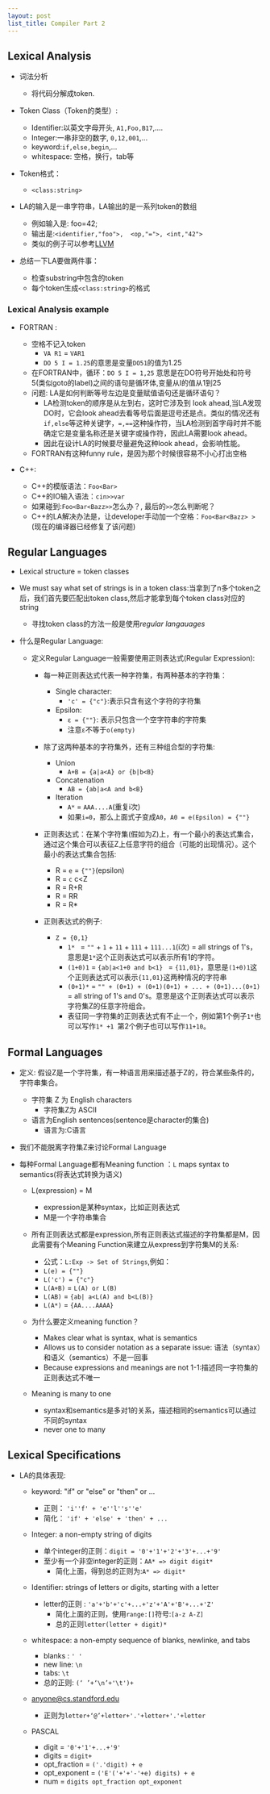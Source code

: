 ```yaml
---
layout: post
list_title: Compiler Part 2
---
```


## Lexical Analysis

- 词法分析
    - 将代码分解成token.
- Token Class（Token的类型）: 
	- Identifier:以英文字母开头, `A1,Foo,B17`,....
	- Integer:一串非空的数字, `0,12,001`,...
	- keyword:`if,else,begin`,...
	- whitespace: 空格，换行，tab等
	
- Token格式：
    - `<class:string>`

- LA的输入是一串字符串，LA输出的是一系列token的数组
	- 例如输入是: foo=42;
	- 输出是:`<identifier,"foo">,	<op,"=">, <int,"42">`
    - 类似的例子可以参考[LLVM](http://akadealloc.github.io/blog/2013/03/20/LLVM-1.html)

- 总结一下LA要做两件事：
	- 检查substring中包含的token
	- 每个token生成`<class:string>`的格式 


###  Lexical Analysis example

- FORTRAN :
    - 空格不记入token
	    -  `VA R1` = `VAR1`
        - `DO 5 I = 1.25`的意思是变量`DO51`的值为1.25
	- 在FORTRAN中，循环：`DO 5 I = 1,25` 意思是在DO符号开始处和符号5(类似goto的label)之间的语句是循环体,变量从I的值从1到25 
	- 问题: LA是如何判断等号左边是变量赋值语句还是循环语句？
	    - LA检测token的顺序是从左到右，这时它涉及到 look ahead,当LA发现DO时，它会look ahead去看等号后面是逗号还是点。类似的情况还有`if,else`等这种关键字，`=,==`这种操作符，当LA检测到首字母时并不能确定它是变量名称还是关键字或操作符，因此LA需要look ahead。
	    - 因此在设计LA的时候要尽量避免这种look ahead，会影响性能。
	- FORTRAN有这种funny rule，是因为那个时候很容易不小心打出空格

- C++: 
	- C++的模版语法：`Foo<Bar>` 
	- C++的IO输入语法：`cin>>var`
	- 如果碰到:`Foo<Bar<Bazz>>`怎么办？, 最后的`>>`怎么判断呢？
	- C++的LA解决办法是，让developer手动加一个空格：`Foo<Bar<Bazz> >`(现在的编译器已经修复了该问题)

## Regular Languages

- Lexical structure = token classes
- We must say what set of strings is in a token class:当拿到了n多个token之后，我们首先要匹配出token class,然后才能拿到每个token class对应的string
	- 寻找token class的方法一般是使用<em>regular langauages</em>

- 什么是Regular Language:
	- 定义Regular Language一般需要使用正则表达式(Regular Expression):
		- 每一种正则表达式代表一种字符集，有两种基本的字符集：
			- Single character: 
				- `'c' = {"c"}`:表示只含有这个字符的字符集
			- Epsilon: 
				- `ε = {""}`: 表示只包含一个空字符串的字符集
				- 注意`ε`不等于`o(empty)`

		- 除了这两种基本的字符集外，还有三种组合型的字符集:
			- Union
				- `A+B = {a|a<A} or {b|b<B}`
			- Concatenation
				- `AB = {ab|a<A and b<B}`
			- Iteration
				- `A*` = `AAA....A`(重复i次)
				- 如果`i=0`，那么上面式子变成`A0`，`A0 = e(Epsilon) = {""}` 
				
		- 正则表达式：在某个字符集(假如为Z)上，有一个最小的表达式集合，通过这个集合可以表征Z上任意字符的组合（可能的出现情况）。这个最小的表达式集合包括:
			- R = `e` = `{""}`(epsilon)
			- R = `c` c<Z
			- R = R+R
			- R = RR
			- R = R*
			
		- 正则表达式的例子:
			- `Z = {0,1}`
				- `1* ` = `""` + `1` + `11` + `111` + `111...1`(i次) = all strings of 1's，意思是`1*`这个正则表达式可以表示所有1的字符。
				- `(1+0)1`  = `{ab|a<1+0 and b<1} ` = `{11,01}`，意思是`(1+0)1`这个正则表达式可以表示`{11,01}`这两种情况的字符串
				- `(0+1)*` = `"" + (0+1) + (0+1)(0+1) + ... + (0+1)...(0+1) ` = all string of 1's and 0's。意思是这个正则表达式可以表示字符集Z的任意字符组合。
				- 表征同一字符集的正则表达式有不止一个，例如第1个例子`1*`也可以写作`1* +1 `第2个例子也可以写作`11+10`。


## Formal Languages

- 定义: 假设Z是一个字符集，有一种语言用来描述基于Z的，符合某些条件的，字符串集合。
	- 字符集 Z 为 English characters
        - 字符集Z为 ASCII	    
	- 语言为English sentences(sentence是character的集合)
        - 语言为:C语言
	
- 我们不能脱离字符集Z来讨论Formal Language
- 每种Formal Language都有Meaning function ：`L` maps syntax to semantics(将表达式转换为语义)
	- L(expression) = M
		- expression是某种syntax，比如正则表达式
		- M是一个字符串集合
		
	- 所有正则表达式都是expression,所有正则表达式描述的字符集都是M，因此需要有个Meaning Function来建立从express到字符集M的关系: 
		
		- 公式：`L:Exp -> Set of Strings`,例如：
		- `L(e) = {""}`
		- `L('c') = {"c"}`
		- `L(A+B)` = `L(A) or L(B)`
		- `L(AB)` = `{ab| a<L(A) and b<L(B)}`
		- `L(A*)` = `{AA....AAAA}`
		
	- 为什么要定义meaning function？
		- Makes clear what is syntax, what is semantics
		- Allows us to consider notation as a separate issue: 语法（syntax）和语义（semantics）不是一回事
		- Because expressions and meanings are not 1-1:描述同一字符集的正则表达式不唯一
	- Meaning is many to one
		- syntax和semantics是多对1的关系，描述相同的semantics可以通过不同的syntax
		- never one to many
			
## Lexical Specifications

- LA的具体表现:
	- keyword: "if" or "else" or "then" or ...
		- 正则： `'i''f' + 'e''l''s''e'`
		- 简化： `'if' + 'else' + 'then' + ...`
	
	- Integer: a non-empty string of digits
		- 单个integer的正则：`digit = '0'+'1'+'2'+'3'+...+'9'`
		- 至少有一个非空integer的正则：`AA* => digit digit*`
			- 简化上面，得到总的正则为:`A* => digit*`
	
	- Identifier: strings of letters or digits, starting with a letter
		- letter的正则 : `'a'+'b'+'c'+...+'z'+'A'+'B'+...+'Z'`
			- 简化上面的正则，使用`range:[]`符号:`[a-z A-Z]`
			- 总的正则`letter(letter + digit)* ` 

	- whitespace: a non-empty sequence of blanks, newlinke, and tabs
		- blanks : `' ' `
		- new line: `\n`
		- tabs: `\t`
		- 总的正则: `(‘ ’+‘\n’+'\t')+`

	- anyone@cs.standford.edu	
		- 正则为`letter+‘@’+letter+'.'+letter+'.'+letter`
		
	- PASCAL
		- digit = `'0'+'1'+...+'9'`
		- digits = `digit+`
		- opt_fraction = `('.'digit) + e`
		- opt_exponent = `('E'('+'+'-'+e) digits) + e`
		- num = `digits opt_fraction opt_exponent`


